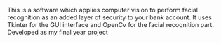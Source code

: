 
This is a software which applies computer vision to perform facial recognition as an added layer of security to your bank account. It uses Tkinter for the GUI interface and OpenCv for the facial recognition part. Developed as my final year project
